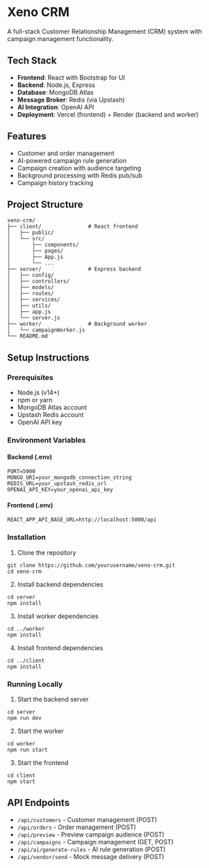 # Xeno CRM

A full-stack Customer Relationship Management (CRM) system with campaign management functionality.

## Tech Stack

- **Frontend**: React with Bootstrap for UI
- **Backend**: Node.js, Express
- **Database**: MongoDB Atlas
- **Message Broker**: Redis (via Upstash)
- **AI Integration**: OpenAI API
- **Deployment**: Vercel (frontend) + Render (backend and worker)

## Features

- Customer and order management
- AI-powered campaign rule generation
- Campaign creation with audience targeting
- Background processing with Redis pub/sub
- Campaign history tracking

## Project Structure

```
xeno-crm/
├── client/               # React frontend
│   ├── public/
│   └── src/
│       ├── components/
│       ├── pages/
│       ├── App.js
│       └── ...
├── server/               # Express backend
│   ├── config/
│   ├── controllers/
│   ├── models/
│   ├── routes/
│   ├── services/
│   ├── utils/
│   ├── app.js
│   └── server.js
├── worker/               # Background worker
│   └── campaignWorker.js
└── README.md
```

## Setup Instructions

### Prerequisites

- Node.js (v14+)
- npm or yarn
- MongoDB Atlas account
- Upstash Redis account
- OpenAI API key

### Environment Variables

#### Backend (.env)
```
PORT=5000
MONGO_URI=your_mongodb_connection_string
REDIS_URL=your_upstash_redis_url
OPENAI_API_KEY=your_openai_api_key
```

#### Frontend (.env)
```
REACT_APP_API_BASE_URL=http://localhost:5000/api
```

### Installation

1. Clone the repository
```
git clone https://github.com/yourusername/xeno-crm.git
cd xeno-crm
```

2. Install backend dependencies
```
cd server
npm install
```

3. Install worker dependencies
```
cd ../worker
npm install
```

4. Install frontend dependencies
```
cd ../client
npm install
```

### Running Locally

1. Start the backend server
```
cd server
npm run dev
```

2. Start the worker
```
cd worker
npm run start
```

3. Start the frontend
```
cd client
npm start
```


## API Endpoints

- `/api/customers` - Customer management (POST)
- `/api/orders` - Order management (POST)
- `/api/preview` - Preview campaign audience (POST)
- `/api/campaigns` - Campaign management (GET, POST)
- `/api/ai/generate-rules` - AI rule generation (POST)
- `/api/vendor/send` - Mock message delivery (POST) 
